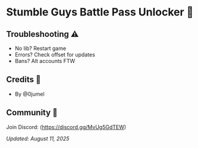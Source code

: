 # Stumble Guys Battle Pass Unlocker 🚀


## Troubleshooting ⚠️
- No lib? Restart game
- Errors? Check offset for updates
- Bans? Alt accounts FTW

## Credits 👏
- By @0jumel

## Community 💬
Join Discord: (https://discord.gg/MvUg5GdTEW)


*Updated: August 11, 2025*
